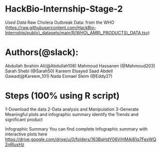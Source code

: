 # HackBio-Internship-Stage-2

*Used Data*
Raw Cholera Outbreak Data:
from the WHO (https://raw.githubusercontent.com/HackBio-Internship/public\_datasets/main/R/WHO\_AMR\_PRODUCTS\_DATA.tsv)

# Authors(@slack):
Abdullah Ibrahim Ali(@Abdullah108)
Mahmoud Hassanen (@Mahmoud203)
Sarah Shebl (@Sarah50)
Kareem Elsayed Saad Abdell Gawad(@Kareem_101)
Nada Esmael Sleim (@Eddy27)

# Steps (100% using R script)
1-Download the data
2-Data analysis and Manipulation
3-Generate Meaningful plots and infographic summary identify the Trends and significant product

Infographic Summary
You can find complete Infographic summary with interactive plots here
https://drive.google.com/drive/u/0/folders/163BqHdY06VjHMAj81q7FexWQ2nRluxHz
